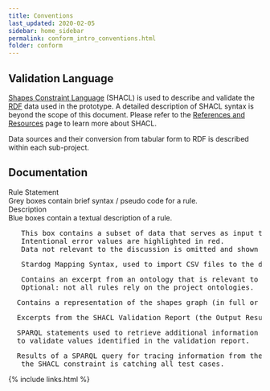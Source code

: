 ```yaml
---
title: Conventions
last_updated: 2020-02-05
sidebar: home_sidebar
permalink: conform_intro_conventions.html
folder: conform
---
```



## Validation Language
[Shapes Constraint Language](https://www.w3.org/TR/shacl/) (SHACL) is used to describe and validate the [RDF](https://www.w3.org/RDF/) data used in the prototype. A detailed description of SHACL syntax is beyond the scope of this document. Please refer to the [References and Resources](conform_references_and_resources.html) page to learn more about SHACL.

Data sources and their conversion from tabular form to RDF is described within each sub-project.

## Documentation

<div class='ruleState'>
  <div class='ruleState-header'>Rule Statement</div>
  Grey boxes contain brief syntax / pseudo code for a rule.
</div>

<div class='def'>
  <div class='def-header'>Description</div>
  Blue boxes contain a textual description of a rule.
</div>

<pre class="data">
   This box contains a subset of data that serves as input to test the shapes graph.
   Intentional error values are <font class='error'>highlighted in red.</font>
   Data not relevant to the discussion is omitted and shown as <font class='infoOmitted'>...</font>
</pre>

<pre class="sms">
   Stardog Mapping Syntax, used to import CSV files to the database.
</pre>

<pre class="owl">
   Contains an excerpt from an ontology that is relevant to the rule being described.
   Optional: not all rules rely on the project ontologies.
</pre>

<pre class="shacl">
  Contains a representation of the shapes graph (in full or in part).
</pre>

<pre class="report">
  Excerpts from the SHACL Validation Report (the Output Results graph.)
</pre>

<pre class="sparql">
  SPARQL statements used to retrieve additional information based on values identified in the report or
  to validate values identified in the validation report.
</pre>

<pre class="queryResult">
  Results of a SPARQL query for tracing information from the Report back to additional information or to verify
   the SHACL constraint is catching all test cases.
</pre>



{% include links.html %}
